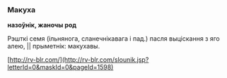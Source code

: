 ### Макуха
**назоўнік, жаночы род**

Рэшткі семя (ільнянога, сланечнікавага і пад.) пасля выціскання з яго алею, || прыметнік: макухавы.

<a rel="author">[http://rv-blr.com/](http://rv-blr.com/slounik.jsp?letterId=0&maskId=0&pageId=1598)</a>
